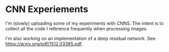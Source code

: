 # CNN Experiements 

I'm (slowly) uploading some of my experiments with CNNS. The intent is to collect all the code I reference frequently when processing images. 

I'm also working on an implementation of a deep residual network. See https://arxiv.org/pdf/1512.03385.pdf. 
